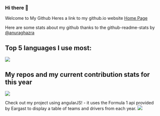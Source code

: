 ### Hi there 👋
Welcome to My Github
Heres a link to my github.io website 
<a href="https://BrendanSD3.github.io/">Home Page</a>


Here are some stats about my github thanks to the github-readme-stats by <a href="https://github.com/anuraghazra">@anuraghazra</a>


<h2>Top 5 languages I use most: </h2>
<a href="https://github.com/BrendanSD3/">
  <img align="" src="https://github-readme-stats.vercel.app/api/top-langs/?username=BrendanSD3&count_private=true&layout=compact&hide=jupyter%20notebook&langs_count=5"/>
</a>
<h2>My repos and my current contribution stats for this year</h2>
<a href="https://github.com/BrendanSD3/">
  <img align="center" src="https://github-readme-stats.vercel.app/api?username=BrendanSD3&show_icons=true&theme=radical&count_private=true&custom_title=My%20stats%20including%20Private%20Repos" />
</a>

Check out my project using angularJS! - it uses the Formula 1 api provided by Eargast to display a table of teams and drivers from each year.
<a href="https://github.com/BrendanSD3/AngularJSAPI">
  <img align="" src="https://github-readme-stats.vercel.app/api/pin/?username=BrendanSD3&repo=AngularJSAPI" />
</a>
<!---<a href="https://github.com/BrendanSD3/BrendanSD3.github.io">
  <img align="center" src="https://github-readme-stats.vercel.app/api/pin/?username=BrendanSD3&repo=BrendanSD3.github.io" />
</a>---->

<!--
**BrendanSD3/BrendanSD3** is a ✨ _special_ ✨ repository because its `README.md` (this file) appears on your GitHub profile.

Here are some ideas to get you started:

- 🔭 I’m currently working on ...
- 🌱 I’m currently learning ...
- 👯 I’m looking to collaborate on ...
- 🤔 I’m looking for help with ...
- 💬 Ask me about ...
- 📫 How to reach me: ...
- 😄 Pronouns: ...
- ⚡ Fun fact: ...
-->
